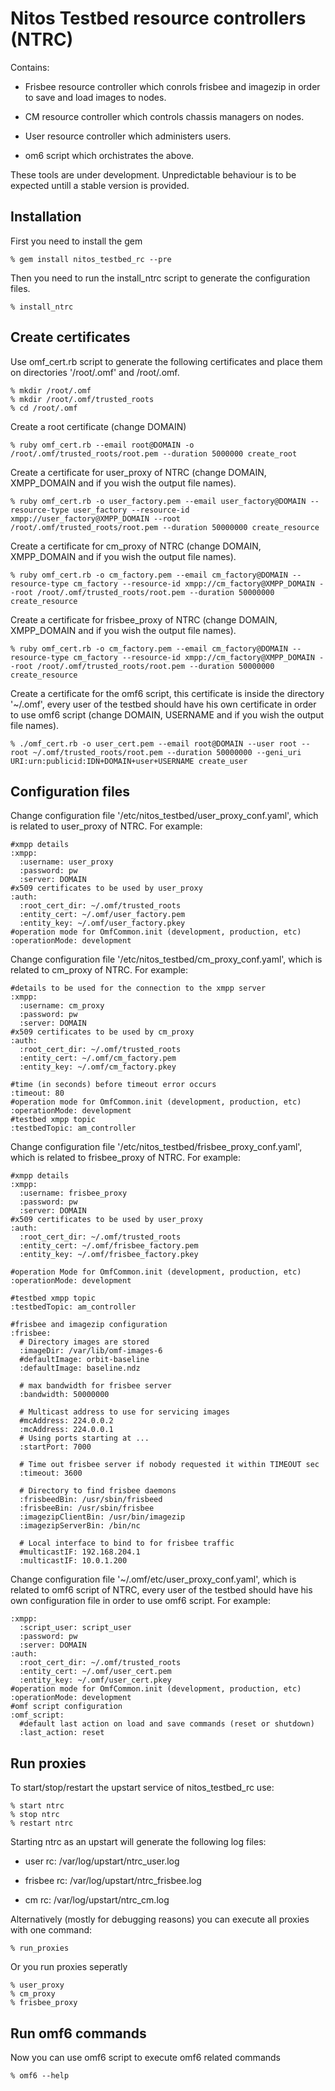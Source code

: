 Nitos Testbed resource controllers (NTRC)
=================

Contains:

- Frisbee resource controller which conrols frisbee and imagezip in order to
save and load images to nodes.

- CM resource controller which controls chassis managers on nodes.

- User resource controller which administers users.

- om6 script which orchistrates the above.

These tools are under development. Unpredictable behaviour is to be expected untill
a stable version is provided.

Installation
------------

First you need to install the gem
  
    % gem install nitos_testbed_rc --pre

Then you need to run the install_ntrc script to generate the configuration files.

    % install_ntrc

Create certificates
-------------------

Use omf_cert.rb script to generate the following certificates and place them on directories '/root/.omf' and /root/.omf.

    % mkdir /root/.omf
    % mkdir /root/.omf/trusted_roots
    % cd /root/.omf

Create a root certificate (change DOMAIN)

    % ruby omf_cert.rb --email root@DOMAIN -o /root/.omf/trusted_roots/root.pem --duration 5000000 create_root

Create a certificate for user_proxy of NTRC (change DOMAIN, XMPP_DOMAIN and if you wish the output file names).

    % ruby omf_cert.rb -o user_factory.pem --email user_factory@DOMAIN --resource-type user_factory --resource-id xmpp://user_factory@XMPP_DOMAIN --root /root/.omf/trusted_roots/root.pem --duration 50000000 create_resource

Create a certificate for cm_proxy of NTRC (change DOMAIN, XMPP_DOMAIN and if you wish the output file names).

    % ruby omf_cert.rb -o cm_factory.pem --email cm_factory@DOMAIN --resource-type cm_factory --resource-id xmpp://cm_factory@XMPP_DOMAIN --root /root/.omf/trusted_roots/root.pem --duration 50000000 create_resource

Create a certificate for frisbee_proxy of NTRC (change DOMAIN, XMPP_DOMAIN and if you wish the output file names).

    % ruby omf_cert.rb -o cm_factory.pem --email cm_factory@DOMAIN --resource-type cm_factory --resource-id xmpp://cm_factory@XMPP_DOMAIN --root /root/.omf/trusted_roots/root.pem --duration 50000000 create_resource

Create a certificate for the omf6 script, this certificate is inside the directory '~/.omf', every user of the testbed should have his own certificate in order to use omf6 script (change DOMAIN, USERNAME and if you wish the output file names).

    % ./omf_cert.rb -o user_cert.pem --email root@DOMAIN --user root --root ~/.omf/trusted_roots/root.pem --duration 50000000 --geni_uri URI:urn:publicid:IDN+DOMAIN+user+USERNAME create_user

Configuration files
-------------------

Change configuration file '/etc/nitos_testbed/user_proxy_conf.yaml', which is related to user_proxy of NTRC. For example:

    #xmpp details
    :xmpp:
      :username: user_proxy
      :password: pw
      :server: DOMAIN
    #x509 certificates to be used by user_proxy
    :auth:
      :root_cert_dir: ~/.omf/trusted_roots
      :entity_cert: ~/.omf/user_factory.pem
      :entity_key: ~/.omf/user_factory.pkey
    #operation mode for OmfCommon.init (development, production, etc)
    :operationMode: development 

Change configuration file '/etc/nitos_testbed/cm_proxy_conf.yaml', which is related to cm_proxy of NTRC. For example:

    #details to be used for the connection to the xmpp server
    :xmpp:
      :username: cm_proxy
      :password: pw
      :server: DOMAIN
    #x509 certificates to be used by cm_proxy
    :auth:
      :root_cert_dir: ~/.omf/trusted_roots
      :entity_cert: ~/.omf/cm_factory.pem
      :entity_key: ~/.omf/cm_factory.pkey

    #time (in seconds) before timeout error occurs
    :timeout: 80
    #operation mode for OmfCommon.init (development, production, etc)
    :operationMode: development
    #testbed xmpp topic
    :testbedTopic: am_controller

Change configuration file '/etc/nitos_testbed/frisbee_proxy_conf.yaml', which is related to frisbee_proxy of NTRC. For example:
    
    #xmpp details
    :xmpp:
      :username: frisbee_proxy
      :password: pw
      :server: DOMAIN
    #x509 certificates to be used by user_proxy
    :auth:
      :root_cert_dir: ~/.omf/trusted_roots
      :entity_cert: ~/.omf/frisbee_factory.pem
      :entity_key: ~/.omf/frisbee_factory.pkey

    #operation Mode for OmfCommon.init (development, production, etc)
    :operationMode: development

    #testbed xmpp topic
    :testbedTopic: am_controller

    #frisbee and imagezip configuration
    :frisbee:
      # Directory images are stored
      :imageDir: /var/lib/omf-images-6
      #defaultImage: orbit-baseline
      :defaultImage: baseline.ndz

      # max bandwidth for frisbee server
      :bandwidth: 50000000

      # Multicast address to use for servicing images
      #mcAddress: 224.0.0.2
      :mcAddress: 224.0.0.1
      # Using ports starting at ...
      :startPort: 7000

      # Time out frisbee server if nobody requested it within TIMEOUT sec
      :timeout: 3600

      # Directory to find frisbee daemons
      :frisbeedBin: /usr/sbin/frisbeed
      :frisbeeBin: /usr/sbin/frisbee
      :imagezipClientBin: /usr/bin/imagezip
      :imagezipServerBin: /bin/nc

      # Local interface to bind to for frisbee traffic
      #multicastIF: 192.168.204.1
      :multicastIF: 10.0.1.200

Change configuration file '~/.omf/etc/user_proxy_conf.yaml', which is related to omf6 script of NTRC, every user of the testbed should have his own configuration file in order to use omf6 script. For example:

    :xmpp:
      :script_user: script_user
      :password: pw
      :server: DOMAIN
    :auth:
      :root_cert_dir: ~/.omf/trusted_roots
      :entity_cert: ~/.omf/user_cert.pem
      :entity_key: ~/.omf/user_cert.pkey
    #operation mode for OmfCommon.init (development, production, etc)
    :operationMode: development
    #omf script configuration
    :omf_script:
      #default last action on load and save commands (reset or shutdown)
      :last_action: reset

Run proxies
-----------

To start/stop/restart the upstart service of nitos_testbed_rc use:

    % start ntrc 
    % stop ntrc
    % restart ntrc

Starting ntrc as an upstart will generate the following log files:

- user rc: /var/log/upstart/ntrc_user.log

- frisbee rc: /var/log/upstart/ntrc_frisbee.log

- cm rc: /var/log/upstart/ntrc_cm.log

Alternatively (mostly for debugging reasons) you can execute all proxies with one command:

    % run_proxies

Or you run proxies seperatly

    % user_proxy
    % cm_proxy
    % frisbee_proxy

Run omf6 commands
-----------------

Now you can use omf6 script to execute omf6 related commands

    % omf6 --help
